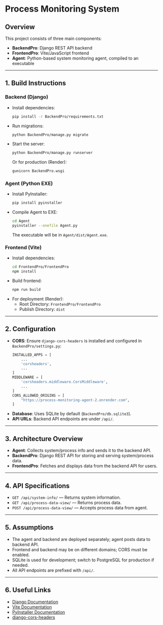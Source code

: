 # Process Monitoring System

## Overview
This project consists of three main components:
- **BackendPro**: Django REST API backend
- **FrontendPro**: Vite/JavaScript frontend
- **Agent**: Python-based system monitoring agent, compiled to an executable

---

## 1. Build Instructions

### Backend (Django)
- Install dependencies:
  ```sh
  pip install -r BackendPro/requirements.txt
  ```
- Run migrations:
  ```sh
  python BackendPro/manage.py migrate
  ```
- Start the server:
  ```sh
  python BackendPro/manage.py runserver
  ```
  Or for production (Render):
  ```sh
  gunicorn BackendPro.wsgi
  ```

### Agent (Python EXE)
- Install PyInstaller:
  ```sh
  pip install pyinstaller
  ```
- Compile Agent to EXE:
  ```sh
  cd Agent
  pyinstaller --onefile Agent.py
  ```
  The executable will be in `Agent/dist/Agent.exe`.

### Frontend (Vite)
- Install dependencies:
  ```sh
  cd FrontendPro/FrontendPro
  npm install
  ```
- Build frontend:
  ```sh
  npm run build
  ```
- For deployment (Render):
  - Root Directory: `FrontendPro/FrontendPro`
  - Publish Directory: `dist`

---

## 2. Configuration
- **CORS**: Ensure `django-cors-headers` is installed and configured in `BackendPro/settings.py`:
  ```python
  INSTALLED_APPS = [
      ...
      'corsheaders',
      ...
  ]
  MIDDLEWARE = [
      'corsheaders.middleware.CorsMiddleware',
      ...
  ]
  CORS_ALLOWED_ORIGINS = [
      "https://process-monitoring-agent-2.onrender.com",
  ]
  ```
- **Database**: Uses SQLite by default (`BackendPro/db.sqlite3`).
- **API URLs**: Backend API endpoints are under `/api/`.

---

## 3. Architecture Overview
- **Agent**: Collects system/process info and sends it to the backend API.
- **BackendPro**: Django REST API for storing and serving system/process data.
- **FrontendPro**: Fetches and displays data from the backend API for users.

---

## 4. API Specifications
- `GET /api/system-info/` — Returns system information.
- `GET /api/process-data-view/` — Returns process data.
- `POST /api/process-data-view/` — Accepts process data from agent.

---

## 5. Assumptions
- The agent and backend are deployed separately; agent posts data to backend API.
- Frontend and backend may be on different domains; CORS must be enabled.
- SQLite is used for development; switch to PostgreSQL for production if needed.
- All API endpoints are prefixed with `/api/`.

---

## 6. Useful Links
- [Django Documentation](https://docs.djangoproject.com/)
- [Vite Documentation](https://vitejs.dev/)
- [PyInstaller Documentation](https://pyinstaller.org/)
- [django-cors-headers](https://github.com/adamchainz/django-cors-headers)
